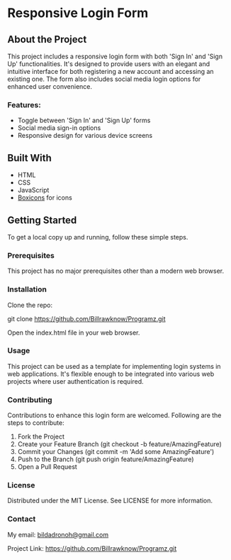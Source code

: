 # Responsive Login Form

## About the Project
This project includes a responsive login form with both 'Sign In' and 'Sign Up' functionalities. It's designed to provide users with an elegant and intuitive interface for both registering a new account and accessing an existing one. The form also includes social media login options for enhanced user convenience.

### Features:
- Toggle between 'Sign In' and 'Sign Up' forms
- Social media sign-in options
- Responsive design for various device screens

## Built With
- HTML
- CSS
- JavaScript
- [Boxicons](https://boxicons.com/) for icons

## Getting Started
To get a local copy up and running, follow these simple steps.

### Prerequisites
This project has no major prerequisites other than a modern web browser.

### Installation
Clone the repo:

git clone https://github.com/Billrawknow/Programz.git

Open the index.html file in your web browser.

### Usage
This project can be used as a template for implementing login systems in web applications. It's flexible enough to be integrated into various web projects where user authentication is required.

### Contributing
Contributions to enhance this login form are welcomed. Following are the steps to contribute:

1. Fork the Project
2. Create your Feature Branch (git checkout -b feature/AmazingFeature)
3. Commit your Changes (git commit -m 'Add some AmazingFeature')
4. Push to the Branch (git push origin feature/AmazingFeature)
5. Open a Pull Request

### License
Distributed under the MIT License. See LICENSE for more information.

### Contact
My email: bildadronoh@gmail.com

Project Link: https://github.com/Billrawknow/Programz.git